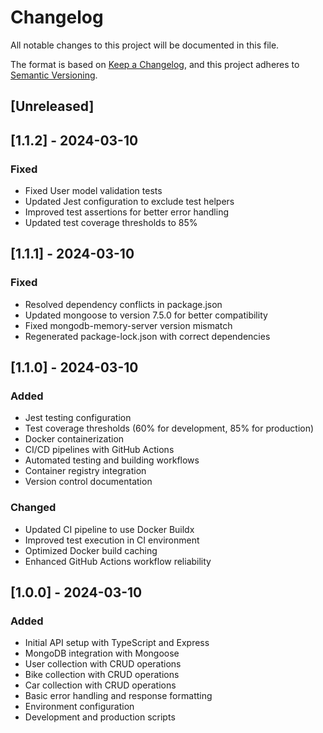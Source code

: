 # Changelog

All notable changes to this project will be documented in this file.

The format is based on [Keep a Changelog](https://keepachangelog.com/en/1.0.0/),
and this project adheres to [Semantic Versioning](https://semver.org/spec/v2.0.0.html).

## [Unreleased]

## [1.1.2] - 2024-03-10

### Fixed
- Fixed User model validation tests
- Updated Jest configuration to exclude test helpers
- Improved test assertions for better error handling
- Updated test coverage thresholds to 85%

## [1.1.1] - 2024-03-10

### Fixed
- Resolved dependency conflicts in package.json
- Updated mongoose to version 7.5.0 for better compatibility
- Fixed mongodb-memory-server version mismatch
- Regenerated package-lock.json with correct dependencies

## [1.1.0] - 2024-03-10

### Added
- Jest testing configuration
- Test coverage thresholds (60% for development, 85% for production)
- Docker containerization
- CI/CD pipelines with GitHub Actions
- Automated testing and building workflows
- Container registry integration
- Version control documentation

### Changed
- Updated CI pipeline to use Docker Buildx
- Improved test execution in CI environment
- Optimized Docker build caching
- Enhanced GitHub Actions workflow reliability

## [1.0.0] - 2024-03-10

### Added
- Initial API setup with TypeScript and Express
- MongoDB integration with Mongoose
- User collection with CRUD operations
- Bike collection with CRUD operations
- Car collection with CRUD operations
- Basic error handling and response formatting
- Environment configuration
- Development and production scripts 